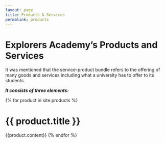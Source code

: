 ```yaml
---
layout: page
title: Products & Services
permalink: products
---
```

<meta name="description" content="products">
  <meta name="keywords" content="products, services, goods">
<script async src="https://www.googletagmanager.com/gtag/js?id=UA-154149731-1"></script>
<script>
  window.dataLayer = window.dataLayer || [];
  function gtag(){dataLayer.push(arguments);}
  gtag('js', new Date());

  gtag('config', 'UA-154149731-1');
</script>

<h1>Explorers Academy’s Products and Services</h1>

<p>It was mentioned that the service-product bundle refers to the offering of many goods and services including what a university has to offer to its students.</p>
<p><strong><em>It consists of three elements:</em></strong></p>

{% for product in site.products %}
<h1>{{ product.title }}</h1>



{{product.content}}
{% endfor %}
